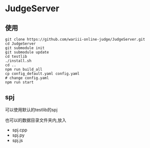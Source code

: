 # JudgeServer


## 使用

```
git clone https://github.com/wariii-online-judge/JudgeServer.git
cd JudgeServer
git submodule init
git submodule update
cd testlib
./install.sh
cd ..
npm run build_all
cp config_default.yaml config.yaml
# change config.yaml
npm run start
```


## spj

可以使用默认的testlib的spj

也可以的数据目录文件夹内,放入

 - spj.cpp
 - spj.py
 - spj.js
